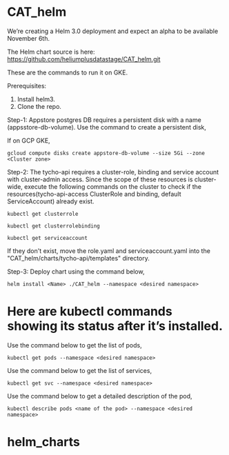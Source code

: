 # CAT_helm
We’re creating a Helm 3.0 deployment and expect an alpha to be available November 6th.

The Helm chart source is here:
https://github.com/heliumplusdatastage/CAT_helm.git

These are the commands to run it on GKE.

Prerequisites: 
1) Install helm3.
2) Clone the repo.

Step-1: Appstore postgres DB requires a persistent disk with a name (appsstore-db-volume). Use the command to create a persistent disk,

If on GCP GKE,

```gcloud compute disks create appstore-db-volume --size 5Gi --zone <Cluster zone>```

Step-2: The tycho-api requires a cluster-role, binding and service account with cluster-admin access. Since the scope of these resources is cluster-wide, execute the following commands on the cluster to check if the resources(tycho-api-access ClusterRole and binding, default ServiceAccount) already exist.

```kubectl get clusterrole```

```kubectl get clusterrolebinding```

```kubectl get serviceaccount```

If they don't exist, move the role.yaml and serviceaccount.yaml into the "CAT_helm/charts/tycho-api/templates" directory.

Step-3: Deploy chart using the command below,

```helm install <Name> ./CAT_helm --namespace <desired namespace>```


# Here are kubectl commands showing its status after it’s installed.

Use the command below to get the list of pods,

```kubectl get pods --namespace <desired namespace>```

Use the command below to get the list of services,

```kubectl get svc --namespace <desired namespace>```

Use the command below to get a detailed description of the pod,

```kubectl describe pods <name of the pod> --namespace <desired namespace>```
# helm_charts
